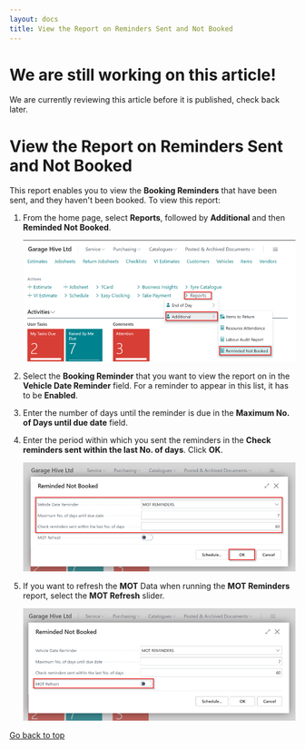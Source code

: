 ```yaml
---
layout: docs
title: View the Report on Reminders Sent and Not Booked
---
```


<a name="top"></a>

# We are still working on this article!
We are currently reviewing this article before it is published, check back later.

# View the Report on Reminders Sent and Not Booked
This report enables you to view the **Booking Reminders** that have been sent, and they haven't been booked. To view this report:
1. From the home page, select **Reports**, followed by **Additional** and then **Reminded Not Booked**.

   ![](media/garagehive-reminded-not-booked1.png)

2. Select the **Booking Reminder** that you want to view the report on in the **Vehicle Date Reminder** field. For a reminder to appear in this list, it has to be **Enabled**.
3. Enter the number of days until the reminder is due in the **Maximum No. of Days until due date** field.
4. Enter the period within which you sent the reminders in the **Check reminders sent within the last No. of days**. Click **OK**.

   ![](media/garagehive-reminded-not-booked2.png)

5. If you want to refresh the **MOT** Data when running the **MOT Reminders** report, select the **MOT Refresh** slider.

   ![](media/garagehive-reminded-not-booked3.png)

[Go back to top](#top)